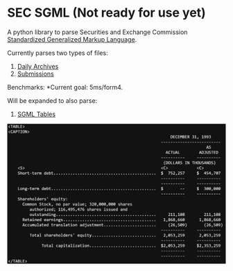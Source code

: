 # SEC SGML (Not ready for use yet)

A python library to parse Securities and Exchange Commission [Standardized Generalized Markup Language](https://en.wikipedia.org/wiki/Standard_Generalized_Markup_Language).

Currently parses two types of files:
1. [Daily Archives](https://www.sec.gov/Archives/edgar/Feed/)
2. [Submissions](https://www.sec.gov/Archives/edgar/data/1318605/000095017022000796/0000950170-22-000796.txt)

Benchmarks: 
*Current goal: 5ms/form4.

Will be expanded to also parse:
1. [SGML Tables](https://www.sec.gov/Archives/edgar/data/320193/000089161894000021/0000891618-94-000021.txt)

![table](sgmltable.png)


